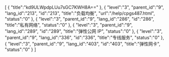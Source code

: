[
	{
		"title":"kd9ULWpdpLUu7sGC7KWH8A=="
	},
	{
		"level":"3",
		"parent_id":"9",
		"lang_id":"213",
		"id":"213",
		"title":"负载均衡",
		"url":"/help/cpgs487.html",
		"status":"0"
	},
	{
		"level":"3",
		"parent_id":"9",
		"lang_id":"286",
		"id":"286",
		"title":"私有网络",
		"status":"0"
	},
	{
		"level":"3",
		"parent_id":"9",
		"lang_id":"289",
		"id":"289",
		"title":"弹性公网 IP",
		"status":"0"
	},
	{
		"level":"3",
		"parent_id":"9",
		"lang_id":"336",
		"id":"336",
		"title":"专线服务",
		"status":"0"
	},
	{
		"level":"3",
		"parent_id":"9",
		"lang_id":"403",
		"id":"403",
		"title":"弹性网卡",
		"status":"0"
	}
]